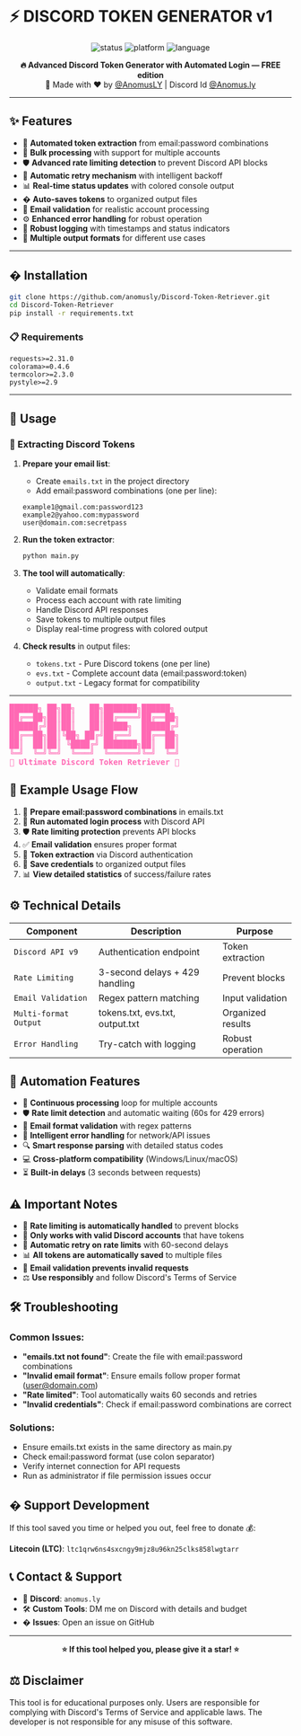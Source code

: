 # ⚡ DISCORD TOKEN GENERATOR v1

<p align="center">
  <img src="https://img.shields.io/badge/Status-FREE%20TOOL-green?style=for-the-badge" alt="status" />
  <img src="https://img.shields.io/badge/Platform-Windows-blue?style=for-the-badge" alt="platform" />
  <img src="https://img.shields.io/badge/Language-Python-yellow?style=for-the-badge" alt="language" />
</p>

<p align="center">
  <b>🔥 Advanced Discord Token Generator with Automated Login — FREE edition</b><br>
  🎉 Made with ❤️ by <a href="https://github.com/anomusly">@AnomusLY</a> | Discord Id <a href="https://discord.com/users/1136625769628581928">@Anomus.ly</a>
</p>

---

## ✨ Features

- 🤖 **Automated token extraction** from email:password combinations
- 📧 **Bulk processing** with support for multiple accounts
- 🛡️ **Advanced rate limiting detection** to prevent Discord API blocks
- 🔄 **Automatic retry mechanism** with intelligent backoff
- 📊 **Real-time status updates** with colored console output
- � **Auto-saves tokens** to organized output files
- 🎯 **Email validation** for realistic account processing
- ⚙️ **Enhanced error handling** for robust operation
- 🔄 **Robust logging** with timestamps and status indicators
- 📝 **Multiple output formats** for different use cases

---

## � Installation

```bash
git clone https://github.com/anomusly/Discord-Token-Retriever.git
cd Discord-Token-Retriever
pip install -r requirements.txt
```

### 📋 Requirements

```
requests>=2.31.0
colorama>=0.4.6
termcolor>=2.3.0
pystyle>=2.9
```

---

## 🚀 Usage

### 🎯 Extracting Discord Tokens

1. **Prepare your email list**:
   - Create `emails.txt` in the project directory
   - Add email:password combinations (one per line):
   ```
   example1@gmail.com:password123
   example2@yahoo.com:mypassword
   user@domain.com:secretpass
   ```

2. **Run the token extractor**:
   ```bash
   python main.py
   ```

3. **The tool will automatically**:
   - Validate email formats
   - Process each account with rate limiting
   - Handle Discord API responses
   - Save tokens to multiple output files
   - Display real-time progress with colored output

4. **Check results** in output files:
   - `tokens.txt` - Pure Discord tokens (one per line)
   - `evs.txt` - Complete account data (email:password:token)
   - `output.txt` - Legacy format for compatibility

---

<pre style="color: hotpink; font-weight: bold;">
██████╗ ██╗██╗   ██╗███████╗██████╗
██╔══██╗██║██║   ██║██╔════╝██╔══██╗
██████╔╝██║██║   ██║█████╗  ██████╔╝
██╔══██╗██║╚██╗ ██╔╝██╔══╝  ██╔══██╗
██║  ██║██║ ╚████╔╝ ███████╗██║  ██║
╚═╝  ╚═╝╚═╝  ╚═══╝  ╚══════╝╚═╝  ╚═╝
🚀 Ultimate Discord Token Retriever 🚀
</pre>

## 🧾 Example Usage Flow

1. 📧 **Prepare email:password combinations** in emails.txt
2. 🤖 **Run automated login process** with Discord API
3. 🛡️ **Rate limiting protection** prevents API blocks
4. ✅ **Email validation** ensures proper format
5. 🔑 **Token extraction** via Discord authentication
6. 💾 **Save credentials** to organized output files
7. 📊 **View detailed statistics** of success/failure rates

## ⚙️ Technical Details

| Component | Description | Purpose |
|-----------|-------------|---------|
| `Discord API v9` | Authentication endpoint | Token extraction |
| `Rate Limiting` | 3-second delays + 429 handling | Prevent blocks |
| `Email Validation` | Regex pattern matching | Input validation |
| `Multi-format Output` | tokens.txt, evs.txt, output.txt | Organized results |
| `Error Handling` | Try-catch with logging | Robust operation |

## 🎯 Automation Features

- 🔄 **Continuous processing** loop for multiple accounts
- 🛡️ **Rate limit detection** and automatic waiting (60s for 429 errors)
- 📧 **Email format validation** with regex patterns
- 🎲 **Intelligent error handling** for network/API issues
- 🔍 **Smart response parsing** with detailed status codes
- 💻 **Cross-platform compatibility** (Windows/Linux/macOS)
- ⏳ **Built-in delays** (3 seconds between requests)

## ⚠️ Important Notes

- 🚦 **Rate limiting is automatically handled** to prevent blocks
- 📧 **Only works with valid Discord accounts** that have tokens
- 🔄 **Automatic retry on rate limits** with 60-second delays
- 📊 **All tokens are automatically saved** to multiple files
- 🎯 **Email validation prevents invalid requests**
- ⚖️ **Use responsibly** and follow Discord's Terms of Service

## 🛠️ Troubleshooting

### Common Issues:
- **"emails.txt not found"**: Create the file with email:password combinations
- **"Invalid email format"**: Ensure emails follow proper format (user@domain.com)
- **"Rate limited"**: Tool automatically waits 60 seconds and retries
- **"Invalid credentials"**: Check if email:password combinations are correct

### Solutions:
- Ensure emails.txt exists in the same directory as main.py
- Check email:password format (use colon separator)
- Verify internet connection for API requests
- Run as administrator if file permission issues occur

## � Support Development

If this tool saved you time or helped you out, feel free to donate 💰:

**Litecoin (LTC)**: `ltc1qrw6ns4sxcngy9mjz8u96kn25clks858lwgtarr`

## 📞 Contact & Support

- 💬 **Discord**: `anomus.ly`
- 🛠️ **Custom Tools**: DM me on Discord with details and budget
- � **Issues**: Open an issue on GitHub

---

<p align="center">
  <b>⭐ If this tool helped you, please give it a star! ⭐</b>
</p>

## ⚖️ Disclaimer

This tool is for educational purposes only. Users are responsible for complying with Discord's Terms of Service and applicable laws. The developer is not responsible for any misuse of this software.

